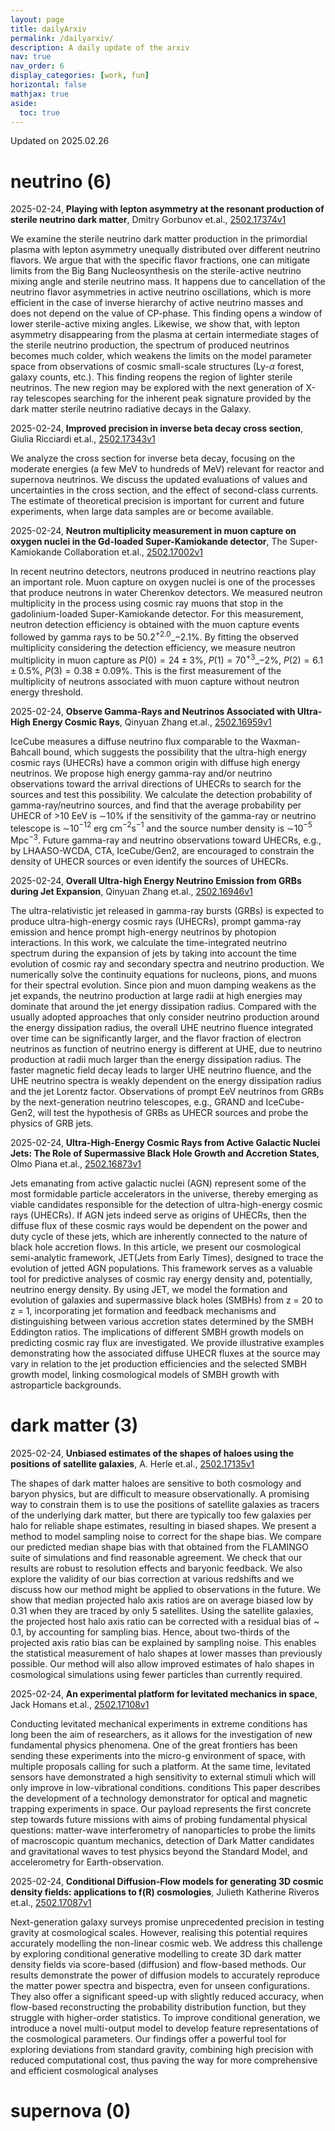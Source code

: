 ```yaml
---
layout: page
title: dailyArxiv
permalink: /dailyarxiv/
description: A daily update of the arxiv
nav: true
nav_order: 6
display_categories: [work, fun]
horizontal: false
mathjax: true
aside:
  toc: true
---
```


 Updated on 2025.02.26
# neutrino (6)

2025-02-24, **Playing with lepton asymmetry at the resonant production of sterile neutrino dark matter**, Dmitry Gorbunov et.al., [2502.17374v1](http://arxiv.org/abs/2502.17374v1)

 We examine the sterile neutrino dark matter production in the primordial plasma with lepton asymmetry unequally distributed over different neutrino flavors. We argue that with the specific flavor fractions, one can mitigate limits from the Big Bang Nucleosynthesis on the sterile-active neutrino mixing angle and sterile neutrino mass. It happens due to cancellation of the neutrino flavor asymmetries in active neutrino oscillations, which is more efficient in the case of inverse hierarchy of active neutrino masses and does not depend on the value of CP-phase. This finding opens a window of lower sterile-active mixing angles. Likewise, we show that, with lepton asymmetry disappearing from the plasma at certain intermediate stages of the sterile neutrino production, the spectrum of produced neutrinos becomes much colder, which weakens the limits on the model parameter space from observations of cosmic small-scale structures (Ly-$\alpha$ forest, galaxy counts, etc.). This finding reopens the region of lighter sterile neutrinos. The new region may be explored with the next generation of X-ray telescopes searching for the inherent peak signature provided by the dark matter sterile neutrino radiative decays in the Galaxy.

2025-02-24, **Improved precision in inverse beta decay cross section**, Giulia Ricciardi et.al., [2502.17343v1](http://arxiv.org/abs/2502.17343v1)

 We analyze the cross section for inverse beta decay, focusing on the moderate energies (a few MeV to hundreds of MeV) relevant for reactor and supernova neutrinos. We discuss the updated evaluations of values and uncertainties in the cross section, and the effect of second-class currents. The estimate of theoretical precision is important for current and future experiments, when large data samples are or become available.

2025-02-24, **Neutron multiplicity measurement in muon capture on oxygen nuclei in the Gd-loaded Super-Kamiokande detector**, The Super-Kamiokande Collaboration et.al., [2502.17002v1](http://arxiv.org/abs/2502.17002v1)

 In recent neutrino detectors, neutrons produced in neutrino reactions play an important role. Muon capture on oxygen nuclei is one of the processes that produce neutrons in water Cherenkov detectors. We measured neutron multiplicity in the process using cosmic ray muons that stop in the gadolinium-loaded Super-Kamiokande detector. For this measurement, neutron detection efficiency is obtained with the muon capture events followed by gamma rays to be $50.2^{+2.0}\_{-2.1}\%$. By fitting the observed multiplicity considering the detection efficiency, we measure neutron multiplicity in muon capture as $P(0)=24\pm3\%$, $P(1)=70^{+3}\_{-2}\%$, $P(2)=6.1\pm0.5\%$, $P(3)=0.38\pm0.09\%$. This is the first measurement of the multiplicity of neutrons associated with muon capture without neutron energy threshold.

2025-02-24, **Observe Gamma-Rays and Neutrinos Associated with Ultra-High Energy Cosmic Rays**, Qinyuan Zhang et.al., [2502.16959v1](http://arxiv.org/abs/2502.16959v1)

 IceCube measures a diffuse neutrino flux comparable to the Waxman-Bahcall bound, which suggests the possibility that the ultra-high energy cosmic rays (UHECRs) have a common origin with diffuse high energy neutrinos. We propose high energy gamma-ray and/or neutrino observations toward the arrival directions of UHECRs to search for the sources and test this possibility. We calculate the detection probability of gamma-ray/neutrino sources, and find that the average probability per UHECR of >10 EeV is $\sim$10% if the sensitivity of the gamma-ray or neutrino telescope is $\sim$10$^{-12}$ erg cm$^{-2}$s$^{-1}$ and the source number density is $\sim$10$^{-5}$ Mpc$^{-3}$. Future gamma-ray and neutrino observations toward UHECRs, e.g., by LHAASO-WCDA, CTA, IceCube/Gen2, are encouraged to constrain the density of UHECR sources or even identify the sources of UHECRs.

2025-02-24, **Overall Ultra-high Energy Neutrino Emission from GRBs during Jet Expansion**, Qinyuan Zhang et.al., [2502.16946v1](http://arxiv.org/abs/2502.16946v1)

 The ultra-relativistic jet released in gamma-ray bursts (GRBs) is expected to produce ultra-high-energy cosmic rays (UHECRs), prompt gamma-ray emission and hence prompt high-energy neutrinos by photopion interactions. In this work, we calculate the time-integrated neutrino spectrum during the expansion of jets by taking into account the time evolution of cosmic ray and secondary spectra and neutrino production. We numerically solve the continuity equations for nucleons, pions, and muons for their spectral evolution. Since pion and muon damping weakens as the jet expands, the neutrino production at large radii at high energies may dominate that around the jet energy dissipation radius. Compared with the usually adopted approaches that only consider neutrino production around the energy dissipation radius, the overall UHE neutrino fluence integrated over time can be significantly larger, and the flavor fraction of electron neutrinos as function of neutrino energy is different at UHE, due to neutrino production at radii much larger than the energy dissipation radius. The faster magnetic field decay leads to larger UHE neutrino fluence, and the UHE neutrino spectra is weakly dependent on the energy dissipation radius and the jet Lorentz factor. Observations of prompt EeV neutrinos from GRBs by the next-generation neutrino telescopes, e.g., GRAND and IceCube-Gen2, will test the hypothesis of GRBs as UHECR sources and probe the physics of GRB jets.

2025-02-24, **Ultra-High-Energy Cosmic Rays from Active Galactic Nuclei Jets: The Role of Supermassive Black Hole Growth and Accretion States**, Olmo Piana et.al., [2502.16873v1](http://arxiv.org/abs/2502.16873v1)

 Jets emanating from active galactic nuclei (AGN) represent some of the most formidable particle accelerators in the universe, thereby emerging as viable candidates responsible for the detection of ultra-high-energy cosmic rays (UHECRs). If AGN jets indeed serve as origins of UHECRs, then the diffuse flux of these cosmic rays would be dependent on the power and duty cycle of these jets, which are inherently connected to the nature of black hole accretion flows. In this article, we present our cosmological semi-analytic framework, JET(Jets from Early Times), designed to trace the evolution of jetted AGN populations. This framework serves as a valuable tool for predictive analyses of cosmic ray energy density and, potentially, neutrino energy density. By using JET, we model the formation and evolution of galaxies and supermassive black holes (SMBHs) from z = 20 to z = 1, incorporating jet formation and feedback mechanisms and distinguishing between various accretion states determined by the SMBH Eddington ratios. The implications of different SMBH growth models on predicting cosmic ray flux are investigated. We provide illustrative examples demonstrating how the associated diffuse UHECR fluxes at the source may vary in relation to the jet production efficiencies and the selected SMBH growth model, linking cosmological models of SMBH growth with astroparticle backgrounds.

# dark matter (3)

2025-02-24, **Unbiased estimates of the shapes of haloes using the positions of satellite galaxies**, A. Herle et.al., [2502.17135v1](http://arxiv.org/abs/2502.17135v1)

 The shapes of dark matter haloes are sensitive to both cosmology and baryon physics, but are difficult to measure observationally. A promising way to constrain them is to use the positions of satellite galaxies as tracers of the underlying dark matter, but there are typically too few galaxies per halo for reliable shape estimates, resulting in biased shapes. We present a method to model sampling noise to correct for the shape bias. We compare our predicted median shape bias with that obtained from the FLAMINGO suite of simulations and find reasonable agreement. We check that our results are robust to resolution effects and baryonic feedback. We also explore the validity of our bias correction at various redshifts and we discuss how our method might be applied to observations in the future. We show that median projected halo axis ratios are on average biased low by 0.31 when they are traced by only 5 satellites. Using the satellite galaxies, the projected host halo axis ratio can be corrected with a residual bias of ~ 0.1, by accounting for sampling bias. Hence, about two-thirds of the projected axis ratio bias can be explained by sampling noise. This enables the statistical measurement of halo shapes at lower masses than previously possible. Our method will also allow improved estimates of halo shapes in cosmological simulations using fewer particles than currently required.

2025-02-24, **An experimental platform for levitated mechanics in space**, Jack Homans et.al., [2502.17108v1](http://arxiv.org/abs/2502.17108v1)

 Conducting levitated mechanical experiments in extreme conditions has long been the aim of researchers, as it allows for the investigation of new fundamental physics phenomena. One of the great frontiers has been sending these experiments into the micro-g environment of space, with multiple proposals calling for such a platform. At the same time, levitated sensors have demonstrated a high sensitivity to external stimuli which will only improve in low-vibrational conditions. conditions This paper describes the development of a technology demonstrator for optical and magnetic trapping experiments in space. Our payload represents the first concrete step towards future missions with aims of probing fundamental physical questions: matter-wave interferometry of nanoparticles to probe the limits of macroscopic quantum mechanics, detection of Dark Matter candidates and gravitational waves to test physics beyond the Standard Model, and accelerometry for Earth-observation.

2025-02-24, **Conditional Diffusion-Flow models for generating 3D cosmic density fields: applications to f(R) cosmologies**, Julieth Katherine Riveros et.al., [2502.17087v1](http://arxiv.org/abs/2502.17087v1)

 Next-generation galaxy surveys promise unprecedented precision in testing gravity at cosmological scales. However, realising this potential requires accurately modelling the non-linear cosmic web. We address this challenge by exploring conditional generative modelling to create 3D dark matter density fields via score-based (diffusion) and flow-based methods. Our results demonstrate the power of diffusion models to accurately reproduce the matter power spectra and bispectra, even for unseen configurations. They also offer a significant speed-up with slightly reduced accuracy, when flow-based reconstructing the probability distribution function, but they struggle with higher-order statistics. To improve conditional generation, we introduce a novel multi-output model to develop feature representations of the cosmological parameters. Our findings offer a powerful tool for exploring deviations from standard gravity, combining high precision with reduced computational cost, thus paving the way for more comprehensive and efficient cosmological analyses

# supernova (0)


